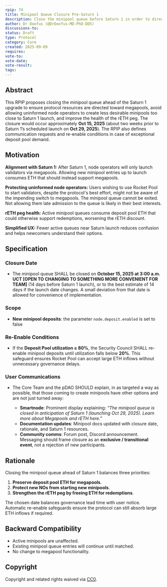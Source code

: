 ```yaml
---
rpip: 74
title: Minipool Queue Closure Pre-Saturn 1
description: Close the minipool queue before Saturn 1 in order to direct more ETH deposits to megapools at launch.
author: Dr Doofus (@DrDoofus-MD-PhD-DDS)
discussions-to:
status: Draft
type: Protocol
category: Core
created: 2025-09-09
requires:
vote-to:
vote-date:
vote-result:
tags:
---
```


## Abstract

This RPIP proposes closing the minipool queue ahead of the Saturn 1 upgrade to ensure protocol resources are directed toward megapools, avoid allowing uninformed node operators to create less desirable minipools too close to Saturn 1 launch, and improve the health of the rETH peg. The closure would occur approximately **Oct 15, 2025** (about two weeks prior to Saturn 1’s scheduled launch on **Oct 29, 2025**). The RPIP also defines communication requests and re-enable conditions in case of exceptional deposit pool demand.

## Motivation

**Alignment with Saturn 1:** After Saturn 1, node operators will only launch validators via megapools. Allowing new minipool entries up to launch consumes ETH that should instead support megapools.

**Protecting uninformed node operators:** Users wishing to use Rocket Pool to start validators, despite the protocol's best effort, might not be aware of the impending switch to megapools. The minipool queue cannot be exited. Not allowing them late admission to the queue is likely in their best interests.

**rETH peg health:** Active minipool queues consume deposit pool ETH that could otherwise support redemptions, worsening the rETH discount.

**Simplified UX:** Fewer active queues near Saturn launch reduces confusion and helps newcomers understand their options.

## Specification

### Closure Date

- The minipool queue SHALL be closed on **October 15, 2025 at 3:00 a.m. UCT [OPEN TO CHANGING TO SOMETHING MORE CONVENIENT FOR TEAM]** (14 days before Saturn 1 launch), or to the best estimate of 14 days if the launch date changes. A small deviation from that date is allowed for convenience of implementation.

### Scope

- **New minipool deposits**: the parameter `node.deposit.enabled` is set to false

### Re-Enable Conditions

- If the **Deposit Pool utilization ≥ 80%**, the Security Council SHALL re-enable minipool deposits until utilization falls below **20%**. This safeguard ensures Rocket Pool can accept large ETH inflows without unnecessary governance delays.

### User Communications

- The Core Team and the pDAO SHOULD explain, in as targeted a way as possible, that those coming to create minipools have other options and are not just turned away:

  - **Smartnode**: Prominent display explaining: _“The minipool queue is closed in anticipation of Saturn 1 (launching Oct 29, 2025). Learn more about Megapools and rETH here.”_
  - **Documentation updates**: Minipool docs updated with closure date, rationale, and Saturn 1 resources.
  - **Community comms**: Forum post, Discord announcement. Messaging should frame closure as an **exclusive / transitional event**, not a rejection of new participants.

## Rationale

Closing the minipool queue ahead of Saturn 1 balances three priorities:

1. **Preserve deposit pool ETH for megapools**.
2. **Protect new NOs from starting new minipools**.
3. **Strengthen the rETH peg by freeing ETH for redemptions**.

The chosen date balances governance lead time with user notice. Automatic re-enable safeguards ensure the protocol can still absorb large ETH inflows if required.

## Backward Compatibility

- Active minipools are unaffected.
- Existing minipool queue entries will continue until matched.
- No change to megapool functionality.

## Copyright

Copyright and related rights waived via [CC0](https://creativecommons.org/publicdomain/zero/1.0/).
